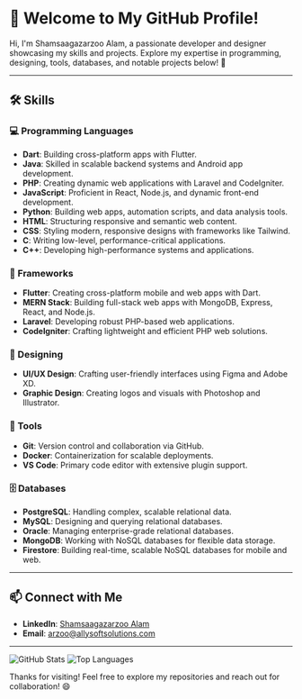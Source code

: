 # 👋 Welcome to My GitHub Profile!

Hi, I'm Shamsaagazarzoo Alam, a passionate developer and designer showcasing my skills and projects. Explore my expertise in programming, designing, tools, databases, and notable projects below! 🚀

---

## 🛠️ Skills

### 💻 Programming Languages
- **Dart**: Building cross-platform apps with Flutter.
- **Java**: Skilled in scalable backend systems and Android app development.
- **PHP**: Creating dynamic web applications with Laravel and CodeIgniter.
- **JavaScript**: Proficient in React, Node.js, and dynamic front-end development.
- **Python**: Building web apps, automation scripts, and data analysis tools.
- **HTML**: Structuring responsive and semantic web content.
- **CSS**: Styling modern, responsive designs with frameworks like Tailwind.
- **C**: Writing low-level, performance-critical applications.
- **C++**: Developing high-performance systems and applications.


### 🧰 Frameworks
- **Flutter**: Creating cross-platform mobile and web apps with Dart.
- **MERN Stack**: Building full-stack web apps with MongoDB, Express, React, and Node.js.
- **Laravel**: Developing robust PHP-based web applications.
- **CodeIgniter**: Crafting lightweight and efficient PHP web solutions.


### 🎨 Designing
- **UI/UX Design**: Crafting user-friendly interfaces using Figma and Adobe XD.
- **Graphic Design**: Creating logos and visuals with Photoshop and Illustrator.

### 🧰 Tools
- **Git**: Version control and collaboration via GitHub.
- **Docker**: Containerization for scalable deployments.
- **VS Code**: Primary code editor with extensive plugin support.

### 🗄️ Databases
- **PostgreSQL**: Handling complex, scalable relational data.
- **MySQL**: Designing and querying relational databases.
- **Oracle**: Managing enterprise-grade relational databases.
- **MongoDB**: Working with NoSQL databases for flexible data storage.
- **Firestore**: Building real-time, scalable NoSQL databases for mobile and web.

---



## 📫 Connect with Me
- **LinkedIn**: [Shamsaagazarzoo Alam](https://www.linkedin.com/in/shamsaagazarzoo-alam-63188a67/)
- **Email**: [arzoo@allysoftsolutions.com](mailto:arzoo@allysoftsolutions.com)


---

![GitHub Stats](https://github-readme-stats.vercel.app/api?username=saarzooms&show_icons=true&theme=radical)
![Top Languages](https://github-readme-stats.vercel.app/api/top-langs/?username=saarzooms&layout=compact&theme=radical)

Thanks for visiting! Feel free to explore my repositories and reach out for collaboration! 😄
